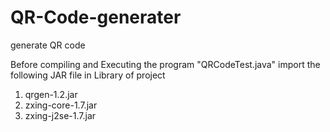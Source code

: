 # QR-Code-generater
generate QR code 

Before compiling and Executing the program "QRCodeTest.java" import the following JAR file in Library of project
1. qrgen-1.2.jar
2. zxing-core-1.7.jar
3. zxing-j2se-1.7.jar
